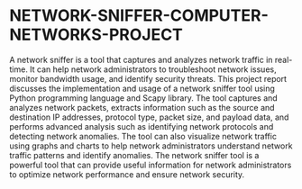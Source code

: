 # NETWORK-SNIFFER-COMPUTER-NETWORKS-PROJECT

A network sniffer is a tool that captures and analyzes network traffic in real-time. It can help network administrators to troubleshoot network issues, monitor bandwidth usage, and identify security threats. This project report discusses the implementation and usage of a network sniffer tool using Python programming language and Scapy library. The tool captures and analyzes network packets, extracts information such as the source and destination IP addresses, protocol type, packet size, and payload data, and performs advanced analysis such as identifying network protocols and detecting network anomalies. The tool can also visualize network traffic using graphs and charts to help network administrators understand network traffic patterns and identify anomalies. The network sniffer tool is a powerful tool that can provide useful information for network administrators to optimize network performance and ensure network security.
